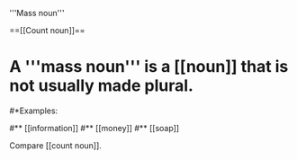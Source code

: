 '''Mass noun'''

==[[Count noun]]==

# A '''mass noun''' is a [[noun]] that is not usually made plural.

#*Examples:

#** [[information]]
#** [[money]]
#** [[soap]]

Compare [[count noun]].